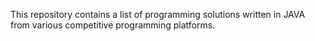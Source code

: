 This repository contains a list of programming solutions written in JAVA from various competitive programming platforms.
